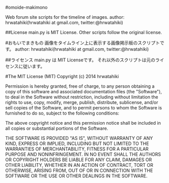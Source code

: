 #omoide-makimono

Web forum site scripts for the timeline of images.
author: hrwatahiki(hrwatahiki at gmail.com, twitter:@hrwatahiki)

##License
main.py is MIT License.
Other scripts follow the original license.

#おもいでまきもの
画像をタイムライン上に表示する画像掲示板のスクリプトです。
author: hrwatahiki(hrwatahiki at gmail.com, twitter:@hrwatahiki)

##ライセンス
main.py は MIT Licenseです。
それ以外のスクリプトは元のライセンスに従います。


#The MIT License (MIT)
Copyright (c) 2014 hrwatahiki

Permission is hereby granted, free of charge, to any person obtaining a copy
of this software and associated documentation files (the "Software"), to deal
in the Software without restriction, including without limitation the rights
to use, copy, modify, merge, publish, distribute, sublicense, and/or sell
copies of the Software, and to permit persons to whom the Software is
furnished to do so, subject to the following conditions:

The above copyright notice and this permission notice shall be included in
all copies or substantial portions of the Software.

THE SOFTWARE IS PROVIDED "AS IS", WITHOUT WARRANTY OF ANY KIND, EXPRESS OR
IMPLIED, INCLUDING BUT NOT LIMITED TO THE WARRANTIES OF MERCHANTABILITY,
FITNESS FOR A PARTICULAR PURPOSE AND NONINFRINGEMENT. IN NO EVENT SHALL THE
AUTHORS OR COPYRIGHT HOLDERS BE LIABLE FOR ANY CLAIM, DAMAGES OR OTHER
LIABILITY, WHETHER IN AN ACTION OF CONTRACT, TORT OR OTHERWISE, ARISING FROM,
OUT OF OR IN CONNECTION WITH THE SOFTWARE OR THE USE OR OTHER DEALINGS IN
THE SOFTWARE.
